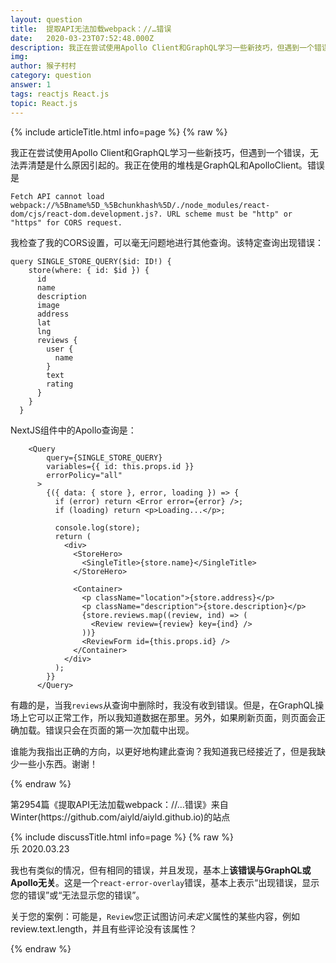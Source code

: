 ```yaml
---
layout: question
title:  提取API无法加载webpack：//…错误
date:   2020-03-23T07:52:48.000Z
description: 我正在尝试使用Apollo Client和GraphQL学习一些新技巧，但遇到一个错误，无法弄清楚是什么原因引起的。我正在使用的堆栈是GraphQL和Ap...
img: 
author: 猴子村村
category: question
answer: 1
tags: reactjs React.js
topic: React.js
---
```

<div class="article-root">
  <div class="article">
    {% include articleTitle.html info=page %}
    {% raw %}
    <div class="article-content"><p><font style="vertical-align: inherit;"><font style="vertical-align: inherit;">我正在尝试使用Apollo Client和GraphQL学习一些新技巧，但遇到一个错误，无法弄清楚是什么原因引起的。</font><font style="vertical-align: inherit;">我正在使用的堆栈是GraphQL和ApolloClient。</font><font style="vertical-align: inherit;">错误是</font></font></p>

<p><code>Fetch API cannot load webpack://%5Bname%5D_%5Bchunkhash%5D/./node_modules/react-dom/cjs/react-dom.development.js?. URL scheme must be "http" or "https" for CORS request.</code></p>

<p><font style="vertical-align: inherit;"><font style="vertical-align: inherit;">我检查了我的CORS设置，可以毫无问题地进行其他查询。</font><font style="vertical-align: inherit;">该特定查询出现错误：</font></font></p>

<pre><code>query SINGLE_STORE_QUERY($id: ID!) {<font></font>
    store(where: { id: $id }) {<font></font>
      id<font></font>
      name<font></font>
      description<font></font>
      image<font></font>
      address<font></font>
      lat<font></font>
      lng<font></font>
      reviews {<font></font>
        user {<font></font>
          name<font></font>
        }<font></font>
        text<font></font>
        rating<font></font>
      }<font></font>
    }<font></font>
  }<font></font>
</code></pre>

<p><font style="vertical-align: inherit;"><font style="vertical-align: inherit;">NextJS组件中的Apollo查询是： </font></font></p>

<pre><code>    &lt;Query<font></font>
        query={SINGLE_STORE_QUERY}<font></font>
        variables={{ id: this.props.id }}<font></font>
        errorPolicy="all"<font></font>
      &gt;<font></font>
        {({ data: { store }, error, loading }) =&gt; {<font></font>
          if (error) return &lt;Error error={error} /&gt;;<font></font>
          if (loading) return &lt;p&gt;Loading...&lt;/p&gt;;<font></font>
<font></font>
          console.log(store);<font></font>
          return (<font></font>
            &lt;div&gt;<font></font>
              &lt;StoreHero&gt;<font></font>
                &lt;SingleTitle&gt;{store.name}&lt;/SingleTitle&gt;<font></font>
              &lt;/StoreHero&gt;<font></font>
<font></font>
              &lt;Container&gt;<font></font>
                &lt;p className="location"&gt;{store.address}&lt;/p&gt;<font></font>
                &lt;p className="description"&gt;{store.description}&lt;/p&gt;<font></font>
                {store.reviews.map((review, ind) =&gt; (<font></font>
                  &lt;Review review={review} key={ind} /&gt;<font></font>
                ))}<font></font>
                &lt;ReviewForm id={this.props.id} /&gt;<font></font>
              &lt;/Container&gt;<font></font>
            &lt;/div&gt;<font></font>
          );<font></font>
        }}<font></font>
      &lt;/Query&gt;<font></font>
</code></pre>

<p><font style="vertical-align: inherit;"><font style="vertical-align: inherit;">有趣的是，当我</font></font><code>reviews</code><font style="vertical-align: inherit;"><font style="vertical-align: inherit;">从查询中</font><font style="vertical-align: inherit;">删除时，我</font><font style="vertical-align: inherit;">没有收到错误。</font><font style="vertical-align: inherit;">但是，在GraphQL操场上它可以正常工作，所以我知道数据在那里。</font><font style="vertical-align: inherit;">另外，如果刷新页面，则页面会正确加载。</font><font style="vertical-align: inherit;">错误只会在页面的第一次加载中出现。</font></font></p>

<p><font style="vertical-align: inherit;"><font style="vertical-align: inherit;">谁能为我指出正确的方向，以更好地构建此查询？</font><font style="vertical-align: inherit;">我知道我已经接近了，但是我缺少一些小东西。</font><font style="vertical-align: inherit;">谢谢！</font></font></p></div>
    {% endraw %}
  </div>
  <p class="winter_mark">第2954篇《提取API无法加载webpack：//…错误》来自Winter(https://github.com/aiyld/aiyld.github.io)的站点</p>
  <div class="discuss-wrapper">
    {% include discussTitle.html info=page %}
    {% raw %}
    <div class="discuss-list">
    <div class="discuss-item">
        <div class="discuss-parent">
          <div class="discuss-meta">
            <span class="discuss-user">乐</span>
            <span class="discuss-time">2020.03.23</span>
          </div>
          <div class="discuss-comment"><p><font style="vertical-align: inherit;"><font style="vertical-align: inherit;">我也有类似的情况，但有相同的错误，并且发现，基本上</font></font><strong><font style="vertical-align: inherit;"><font style="vertical-align: inherit;">该错误与GraphQL或Apollo无关</font></font></strong><font style="vertical-align: inherit;"><font style="vertical-align: inherit;">。</font><font style="vertical-align: inherit;">这是一个</font></font><code>react-error-overlay</code><font style="vertical-align: inherit;"><font style="vertical-align: inherit;">错误，基本上表示“出现错误，显示您的错误”或“无法显示您的错误”。</font></font></p>

<p><font style="vertical-align: inherit;"><font style="vertical-align: inherit;">关于您的案例：可能是，</font></font><code>Review</code><font style="vertical-align: inherit;"><font style="vertical-align: inherit;">您正试图访问</font></font><em><font style="vertical-align: inherit;"><font style="vertical-align: inherit;">未定义</font></font></em><font style="vertical-align: inherit;"><font style="vertical-align: inherit;">属性的</font><font style="vertical-align: inherit;">某些内容</font><font style="vertical-align: inherit;">，例如review.text.length，并且有些评论没有该属性？</font></font></p></div>
        </div></div>
    </div>
    {% endraw %}
  </div>
<div>
